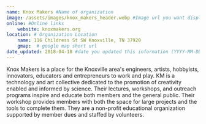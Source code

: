 ```yaml
---
name: Knox Makers #Name of organization
image: /assets/images/knox_makers_header.webp #Image url you want displayed
online: #Online links
    website: knoxmakers.org 
location: # Organization Location
    name: 116 Childress St SW Knoxville, TN 37920
    gmap:  # google map short url
date_updated: 2018-04-18 #date you updated this information (YYYY-MM-DD), only Month, Year will be shown.
---
```

Knox Makers is a place for the Knoxville area's engineers, artists, hobbyists, innovators, educators and entrepreneurs to work and play. KM is a technology and art collective dedicated to the promotion of creativity enabled and informed by science. Their lectures, workshops, and outreach programs inspire and educate both members and the general public. Their workshop provides members with both the space for large projects and the tools to complete them. They are a non-profit educational organization supported by member dues and staffed by volunteers.
